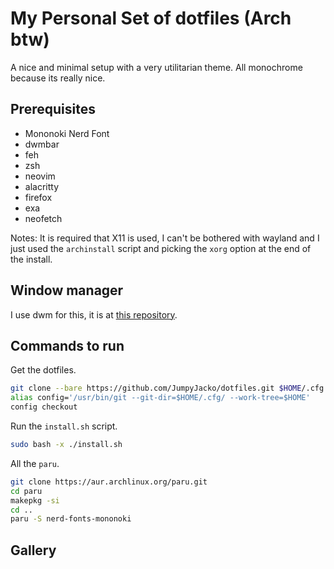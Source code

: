 # My Personal Set of dotfiles (Arch btw)
A nice and minimal setup with a very utilitarian theme. All monochrome because its really nice.

## Prerequisites
- Mononoki Nerd Font
- dwmbar
- feh
- zsh
- neovim
- alacritty
- firefox
- exa
- neofetch

Notes:
It is required that X11 is used, I can't be bothered with wayland and I just used the `archinstall` script and picking the `xorg` option at the end of the install.

## Window manager
I use dwm for this, it is at [this repository](https://github.com/JumpyJacko/dwm).

## Commands to run
Get the dotfiles.
```sh
git clone --bare https://github.com/JumpyJacko/dotfiles.git $HOME/.cfg
alias config='/usr/bin/git --git-dir=$HOME/.cfg/ --work-tree=$HOME'
config checkout
```

Run the `install.sh` script.
```sh
sudo bash -x ./install.sh
```

All the `paru`.
```sh
git clone https://aur.archlinux.org/paru.git
cd paru
makepkg -si
cd ..
paru -S nerd-fonts-mononoki
```

## Gallery

